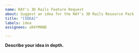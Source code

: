 ```yaml
---
name: RAY's 3D Rails Feature Request
about: Suggest an idea for the RAY's 3D Rails Resource Pack
title: "[IDEA]"
labels: idea
assignees: xR4YM0ND

---
```


**Describe your idea in depth.**
